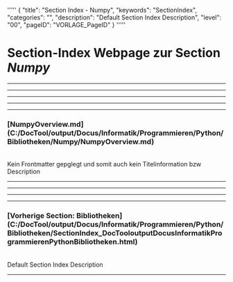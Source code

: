 '''''
{
"title": "Section Index - Numpy",
"keywords": "SectionIndex",
"categories": "",
"description": "Default Section Index Description",
"level": "00",
"pageID": "VORLAGE_PageID"
}
'''''


<h1>Section-Index Webpage zur Section <i>Numpy</i></h1>

<hr><hr><hr><hr><hr>


<h3>[NumpyOverview.md](C:/DocTool/output/Docus/Informatik/Programmieren/Python/Bibliotheken/Numpy/NumpyOverview.md)</h3><br>Kein Frontmatter gepglegt und somit auch kein Titelinformation bzw Description<hr><hr><hr><hr><h3>[Vorherige Section: Bibliotheken](C:/DocTool/output/Docus/Informatik/Programmieren/Python/Bibliotheken/SectionIndex_DocTooloutputDocusInformatikProgrammierenPythonBibliotheken.html)</h3><br>Default Section Index Description<hr>